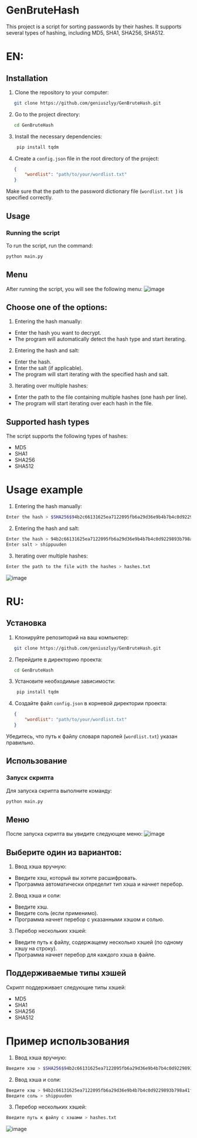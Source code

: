 # GenBruteHash
This project is a script for sorting passwords by their hashes. It supports several types of hashing, including MD5, SHA1, SHA256, SHA512.

# EN:
## Installation
1. Clone the repository to your computer:
 ```bash
    git clone https://github.com/geniuszlyy/GenBruteHash.git
 ```
2. Go to the project directory:
 ```bash
    cd GenBruteHash
 ```
3. Install the necessary dependencies:
```bash
    pip install tqdm
```
4. Create a `config.json` file in the root directory of the project:
 ```json
    {
        "wordlist": "path/to/your/wordlist.txt"
    }
 ```
Make sure that the path to the password dictionary file (`wordlist.txt `) is specified correctly.

## Usage

### Running the script

To run the script, run the command:
```bash
python main.py
```
## Menu
After running the script, you will see the following menu:
![image](https://github.com/user-attachments/assets/679bcc5e-5487-4ccc-b146-29018c79c4f1)

## Choose one of the options:

1. Entering the hash manually:
- Enter the hash you want to decrypt.
- The program will automatically detect the hash type and start iterating.

2. Entering the hash and salt:
- Enter the hash.
- Enter the salt (if applicable).
- The program will start iterating with the specified hash and salt.

3. Iterating over multiple hashes:
- Enter the path to the file containing multiple hashes (one hash per line).
- The program will start iterating over each hash in the file.

## Supported hash types
The script supports the following types of hashes:
- MD5
- SHA1
- SHA256
- SHA512

# Usage example
1. Entering the hash manually:
```bash
Enter the hash > $SHA256$94b2c66131625ea7122095fb6a29d36e9b4b7b4c0d9229893b798a41fc084921
```
2. Entering the hash and salt:
```bash
Enter the hash > 94b2c66131625ea7122095fb6a29d36e9b4b7b4c0d9229893b798a41fc084921
Enter salt > shippuuden
```
3. Iterating over multiple hashes:
```bash
Enter the path to the file with the hashes > hashes.txt
```
![image](https://github.com/user-attachments/assets/27b93737-2063-4189-ba3c-4d071e2f5006)


# RU:
## Установка
1. Клонируйте репозиторий на ваш компьютер:
 ```bash
    git clone https://github.com/geniuszlyy/GenBruteHash.git
 ```
2. Перейдите в директорию проекта:
 ```bash
    cd GenBruteHash
 ```
3. Установите необходимые зависимости:
```bash
    pip install tqdm
```
4. Создайте файл `config.json` в корневой директории проекта:
 ```json
    {
        "wordlist": "path/to/your/wordlist.txt"
    }
 ```
Убедитесь, что путь к файлу словаря паролей (`wordlist.txt`) указан правильно.

## Использование

### Запуск скрипта

Для запуска скрипта выполните команду:
```bash
python main.py
```
## Меню
После запуска скрипта вы увидите следующее меню:
![image](https://github.com/user-attachments/assets/679bcc5e-5487-4ccc-b146-29018c79c4f1)

## Выберите один из вариантов:

1. Ввод хэша вручную:
- Введите хэш, который вы хотите расшифровать.
- Программа автоматически определит тип хэша и начнет перебор.

2. Ввод хэша и соли:
- Введите хэш.
- Введите соль (если применимо).
- Программа начнет перебор с указанными хэшом и солью.

3. Перебор нескольких хэшей:
- Введите путь к файлу, содержащему несколько хэшей (по одному хэшу на строку).
- Программа начнет перебор для каждого хэша в файле.

## Поддерживаемые типы хэшей
Скрипт поддерживает следующие типы хэшей:
- MD5
- SHA1
- SHA256
- SHA512

# Пример использования
1. Ввод хэша вручную:
```bash
Введите хэш > $SHA256$94b2c66131625ea7122095fb6a29d36e9b4b7b4c0d9229893b798a41fc084921
```
2. Ввод хэша и соли:
```bash
Введите хэш > 94b2c66131625ea7122095fb6a29d36e9b4b7b4c0d9229893b798a41fc084921
Введите соль > shippuuden
```
3. Перебор нескольких хэшей:
```bash
Введите путь к файлу с хэшами > hashes.txt
```
![image](https://github.com/user-attachments/assets/5d655a6c-6b81-4b41-a614-bf7860642663)
